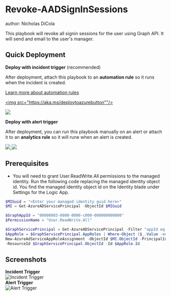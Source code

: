 # Revoke-AADSignInSessions
author: Nicholas DiCola

This playbook will revoke all signin sessions for the user using Graph API. It will send and email to the user's manager. 

## Quick Deployment
**Deploy with incident trigger** (recommended)

After deployment, attach this playbook to an **automation rule** so it runs when the incident is created.

[Learn more about automation rules](https://docs.microsoft.com/azure/sentinel/automate-incident-handling-with-automation-rules#creating-and-managing-automation-rules)

<a href="https://portal.azure.com/#create/Microsoft.Template/uri/https%3A%2F%2Fraw.githubusercontent.com%2FAzure%2FSentinel-Playbook%2Fmaster%2F
AutoRevoke%2FRevoke-AADSignInSessions%2Fincident-trigger%2Fazuredeploy.json" target="_blank">
<img src="https://aka.ms/deploytoazurebutton""/>
</a>

<a href="https://portal.azure.us/#create/Microsoft.Template/uri/https%3A%2F%2Fraw.githubusercontent.com%2Fkhjou%2FSentinel-Playbook%2Fmaster%2FAutoRevoke%2FRevoke-AADSignInSessions%2Fincident-trigger%2Fazuredeploy.json" target="_blank">
<img src="https://aka.ms/deploytoazuregovbutton"/>
</a>


**Deploy with alert trigger**

After deployment, you can run this playbook manually on an alert or attach it to an **analytics rule** so it will rune when an alert is created.

<a href="https://portal.azure.com/#create/Microsoft.Template/uri/https%3A%2F%2Fraw.githubusercontent.com%2Fkhjou%2FSentinel-Playbook%2Fmaster%2FAutoRevoke%2FRevoke-AADSignInSessions%2Falert-trigger%2Fazuredeploy.json" target="_blank">
<img src="https://aka.ms/deploytoazurebutton""/>
</a>

<a href="https://portal.azure.us/#create/Microsoft.Template/uri/https%3A%2F%2Fraw.githubusercontent.com%2Fkhjou%2FSentinel-Playbook%2Fmaster%2FAutoRevoke%2FRevoke-AADSignInSessions%2Falert-trigger%2Fazuredeploy.json" target="_blank">
<img src="https://aka.ms/deploytoazuregovbutton"/>
</a>



## Prerequisites

- You will need to grant User.ReadWrite.All permissions to the managed identity.  Run the following code replacing the managed identity object id.  You find the managed identity object id on the Identity blade under Settings for the Logic App.
```powershell
$MIGuid = "<Enter your managed identity guid here>"
$MI = Get-AzureADServicePrincipal -ObjectId $MIGuid

$GraphAppId = "00000003-0000-0000-c000-000000000000"
$PermissionName = "User.ReadWrite.All" 

$GraphServicePrincipal = Get-AzureADServicePrincipal -Filter "appId eq '$GraphAppId'"
$AppRole = $GraphServicePrincipal.AppRoles | Where-Object {$_.Value -eq $PermissionName -and $_.AllowedMemberTypes -contains "Application"}
New-AzureAdServiceAppRoleAssignment -ObjectId $MI.ObjectId -PrincipalId $MI.ObjectId `
-ResourceId $GraphServicePrincipal.ObjectId -Id $AppRole.Id
```


## Screenshots
**Incident Trigger**<br>
![Incident Trigger](./incident-trigger/images/Revoke-AADSignInSessions_incident.png)<br>
**Alert Trigger**<br>
![Alert Trigger](./alert-trigger/images/Revoke-AADSignInSessions_alert.png)<br>
